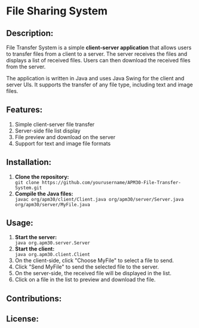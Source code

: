 # File Sharing System

## Description:
 File Transfer System is a simple <strong> client-server application </strong> that allows users to transfer files from a client to a server. The server receives the files and displays a list of received files. Users can then download the received files from the server.

The application is written in Java and uses Java Swing for the client and server UIs. It supports the transfer of any file type, including text and image files.

## Features:
<ol>
<li>Simple client-server file transfer</li>
<li>Server-side file list display</li>
<li>File preview and download on the server</li>
<li>Support for text and image file formats</li>
</ol>

## Installation:
<ol>
<li> <strong>Clone the repository:</strong></li>
<code>git clone https://github.com/yourusername/APM30-File-Transfer-System.git</code>

<li><strong>Compile the Java files: </strong></li>
<code>javac org/apm30/client/Client.java org/apm30/server/Server.java org/apm30/server/MyFile.java </code>
</ol>

## Usage:
<ol>
<li><strong> Start the server:</strong></li>
<code>java org.apm30.server.Server</code>
<li><strong> Start the client:</strong></li>
<code>java org.apm30.client.Client</code>
<li>On the client-side, click "Choose MyFile" to select a file to send.</li>
<li>Click "Send MyFile" to send the selected file to the server.</li>
<li>On the server-side, the received file will be displayed in the list.</li>
<li>Click on a file in the list to preview and download the file.</li>
</ol>

## Contributions:


## License: 

